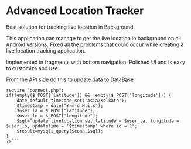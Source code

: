 # Advanced Location Tracker

Best solution for tracking live location in Background.

This application can manage to get the live location in background on all Android versions. Fixed all the problems that could occur while
creating a live location tracking application.

Implemented in fragments with bottom navigation. Polished UI and is easy to customize and use.

From the API side do this to update data to DataBase

```<?php 
require "connect.php";
if(!empty($_POST['latitude']) && !empty($_POST['longitude'])) {
    date_default_timezone_set('Asia/Kolkata');
    $timestamp = date("Y-m-d H:i:s");    
	$user_la = $_POST["latitude"];
    $user_lo = $_POST["longitude"];
	$sql="update livelocation set latitude = $user_la, longitude = $user_lo, updatetime = '$timestamp' where id = 1";
	$result=mysqli_query($conn,$sql);
}
?>```
